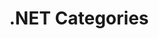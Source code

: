 ---
title: ".NET Categories"
permalink: /categories/dotnet/
layout: category
author_profile: true
taxonomy: dotnet
---